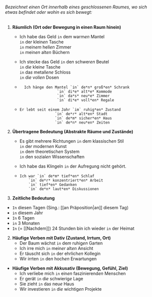 ###### Bezeichnet einen Ort innerhalb eines geschlossenen Raumes, wo sich etwas befindet oder wohin es sich bewegt: 

1) **Räumlich (Ort oder Bewegung in einen Raum hinein)**  
	-    Ich habe das Geld `in` de*m* warm*en* Mantel  
	                   `in` de*r* klein*en* Tasche  
	                   `in` mein*em* hell*en* Zimmer  
	                   `in` mein*en* alt*en* Büchern  

	-  Ich stecke das Geld `in` de*n* schwer*en* Beutel  
	                   `in` di*e* klein*e* Tasche  
	                   `in` da*s* metall*ene* Schloss  
	                   `in` di*e* voll*en* Dosen  

	-       Ich hänge den Mantel `in` de*n* groß*en* Schrank  
	                       `in` di*e* alt*e* Kommode  
	                       `in` da*s* neu*e* Zimmer  
	                       `in` di*e* voll*en* Regale  

	-     Er lebt seit einem Jahr `im` ruhig*en* Zustand  
                          `in` de*r* alt*en* Stadt  
                          `in` de*m* sicher*en* Haus  
                          `in` de*n* neu*en* Zeiten  

2) **Übertragene Bedeutung (Abstrakte Räume und Zustände)**  
	-   Es gibt mehrere Richtungen `in` de*m* klassisch*en* Stil  
                             `in` de*r* modern*en* Kunst  
                             `in` de*m* theoretisch*en* System  
                             `in` de*n* sozial*en* Wissenschaften  
		 
	- Ich habe das Klingeln `in` der Aufregung nicht gehört.  
	
	-     Ich war `in` de*m* tief*en* Schlaf  
	          `in` de*r* konzentriert*en* Arbeit  
	          `in` tief*en* Gedanken  
	          `in` de*n* laut*en* Diskussionen  

3) **Zeitliche Bedeutung**  
- `In` diesen Tagen (Sing.: [[an Präposition|an]] diesem Tag)
- `in` diesem Jahr
- `In` 6 Tagen
- `in` 3 Monaten
- `In` (= [[Nachdem]]) 24 Stunden bin ich wieder `in` der Heimat


2) **Häufige Verben mit Dativ (Zustand, Irrtum, Ort)**  
	- Der Baum wächst `in` de*m* ruhig*en* Garten  
	- Ich irre mich `in` mein*er* alt*en* Ansicht  
	- Er täuscht sich `in` de*r* ehrlich*en* Kollegin  
	- Wir irrten `in` de*n* hoch*en* Erwartungen  

- **Häufige Verben mit Akkusativ (Bewegung, Gefühl, Ziel)**  
	- Ich verliebe mich `in` ein*en* faszinierend*en* Menschen  
	- Er gerät `in` di*e* schwierig*e* Lage  
	- Sie zieht `in` da*s* neu*e* Haus  
	- Wir investieren `in` di*e* wichtig*en* Projekte  
